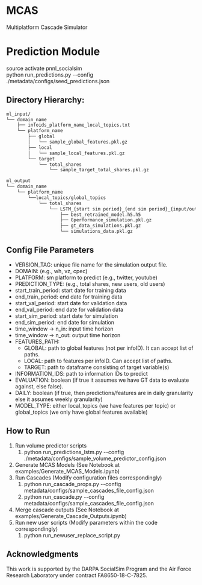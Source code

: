 # MCAS
Multiplatform Cascade Simulator

# Prediction Module

source activate pnnl_socialsim<br>
python run_predictions.py --config ./metadata/configs/seed_predictions.json

## Directory Hierarchy:

```bash
ml_input/
└── domain_name
    ├── infoids_platform_name_local_topics.txt
    └── platform_name
        ├── global
        │   └── sample_global_features.pkl.gz
        ├── local
        │   └── sample_local_features.pkl.gz
        └── target
            └── total_shares
                └── sample_target_total_shares.pkl.gz

```

```bash
ml_output
└── domain_name
    └── platform_name
        └──local_topics/global_topics
            └── total_shares
                └── LSTM_{start sim period}_{end sim period}_{input/output time horizon}_{source name}
                    ├── best_retrained_model.h5.h5
                    ├── Gperformance_simulation.pkl.gz
                    ├── gt_data_simulations.pkl.gz
                    └── simulations_data.pkl.gz
```

## Config File Parameters
- VERSION_TAG: unique file name for the simulation output file.
- DOMAIN: (e.g., wh, vz, cpec)
- PLATFORM: sm platform to predict (e.g., twitter, youtube)
- PREDICTION_TYPE: (e.g., total shares, new users, old users)
- start_train_period: start date for training data
- end_train_period: end date for training data
- start_val_period: start date for validation data
- end_val_period: end date for validation data
- start_sim_period: start date for simulation
- end_sim_period: end date for simulation
- time_window -> n_in: input time horizon
- time_window -> n_out: output time horizon
- FEATURES_PATH: 
  + GLOBAL: path to global features (not per infoID). It can accept list of paths.
  + LOCAL: path to features per infoID. Can accept list of paths.
  + TARGET: path to dataframe consisting of target variable(s)
- INFORMATION_IDS: path to information IDs to predict
- EVALUATION: boolean (if true it assumes we have GT data to evaluate against, else false).
- DAILY: boolean (if true, then predictions/features are in daily granularity else it assumes weekly granularity)
- MODEL_TYPE: either local_topics (we have features per topic) or global_topics (we only have global features available)

## How to Run
1. Run volume predictor scripts
    1. python run_predictions_lstm.py --config ./metadata/configs/sample_volume_predictor_config.json
2. Generate MCAS Models (See Notebook at examples/Generate_MCAS_Models.ipynb)
3. Run Cascades (Modify configuration files correspondingly)
    1. python run_cascade_props.py --config metadata/configs/sample_cascades_file_config.json
    2. python run_cascade.py --config metadata/configs/sample_cascades_file_config.json
4. Merge cascade outputs (See Notebook at examples/Generate_Cascade_Outputs.ipynb)
5. Run new user scripts (Modify parameters within the code correspondingly)
    1. python run_newuser_replace_script.py

## Acknowledgments
This work is supported by the DARPA SocialSim Program and the Air Force Research Laboratory under contract FA8650-18-C-7825.
 

